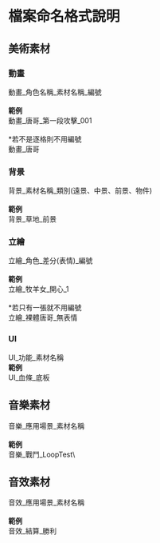 # 檔案命名格式說明
## 美術素材
### 動畫
動畫_角色名稱_素材名稱_編號\
\
**範例**\
動畫_唐哥_第一段攻擊_001\
\
\*若不是逐格則不用編號\
動畫_唐哥
### 背景
背景_素材名稱_類別(遠景、中景、前景、物件)\
\
**範例**\
背景_草地_前景
### 立繪
立繪_角色_差分(表情)_編號\
\
**範例**\
立繪_牧羊女_開心_1\
\
\*若只有一張就不用編號\
立繪_裸體唐哥_無表情
### UI
UI_功能_素材名稱\
**範例**\
UI_血條_底板
## 音樂素材
音樂_應用場景_素材名稱\
\
**範例**\
音樂_戰鬥_LoopTest\
## 音效素材
音效_應用場景_素材名稱\
\
**範例**\
音效_結算_勝利
